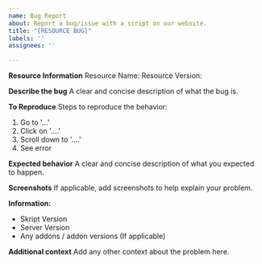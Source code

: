 ```yaml
---
name: Bug Report
about: Report a bug/issue with a script on our website.
title: "[RESOURCE BUG]"
labels: ''
assignees: ''

---
```


**Resource Information**
Resource Name:
Resource Version:

**Describe the bug**
A clear and concise description of what the bug is.

**To Reproduce**
Steps to reproduce the behavior:
1. Go to '...'
2. Click on '....'
3. Scroll down to '....'
4. See error

**Expected behavior**
A clear and concise description of what you expected to happen.

**Screenshots**
If applicable, add screenshots to help explain your problem.

**Information:**
 - Skript Version
 - Server Version
 - Any addons / addon versions (If applicable)

**Additional context**
Add any other context about the problem here.
